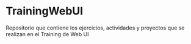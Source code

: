 TrainingWebUI
=============

Repositorio que contiene los ejercicios, actividades y proyectos que se realizan en el Training de Web UI 
